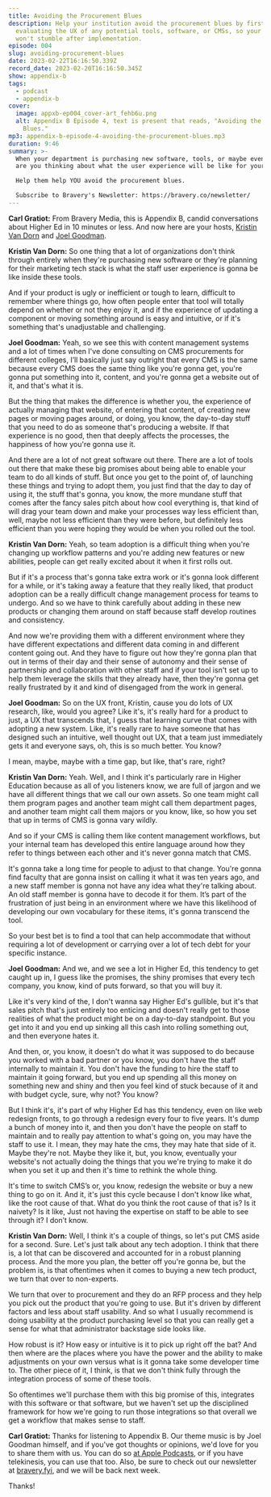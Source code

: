 ```yaml
---
title: Avoiding the Procurement Blues
description: Help your institution avoid the procurement blues by first
  evaluating the UX of any potential tools, software, or CMSs, so your staff
  won't stumble after implementation.
episode: 004
slug: avoiding-procurement-blues
date: 2023-02-22T16:16:50.339Z
record_date: 2023-02-20T16:16:50.345Z
show: appendix-b
tags:
  - podcast
  - appendix-b
cover:
  image: appxb-ep004_cover-art_fehb6u.png
  alt: Appendix B Episode 4, text is present that reads, "Avoiding the Procurement
    Blues."
mp3: appendix-b-episode-4-avoiding-the-procurement-blues.mp3
duration: 9:46
summary: >-
  When your department is purchasing new software, tools, or maybe even a CMS,
  are you thinking about what the user experience will be like for your staff?

  Help them help YOU avoid the procurement blues.

  Subscribe to Bravery's Newsletter: https://bravery.co/newsletter/
---
```

**Carl Gratiot:** From Bravery Media, this is Appendix B, candid conversations about Higher Ed in 10 minutes or less. And now here are your hosts, [Kristin Van Dorn](https://www.linkedin.com/in/kristinvandorn/) and [Joel Goodman](https://www.linkedin.com/in/joelgoodman/). 

**Kristin Van Dorn:** So one thing that a lot of organizations don't think through entirely when they're purchasing new software or they're planning for their marketing tech stack is what the staff user experience is gonna be like inside these tools.

And if your product is ugly or inefficient or tough to learn, difficult to remember where things go, how often people enter that tool will totally depend on whether or not they enjoy it, and if the experience of updating a component or moving something around is easy and intuitive, or if it's something that's unadjustable and challenging.

**Joel Goodman:** Yeah, so we see this with content management systems and a lot of times when I've done consulting on CMS procurements for different colleges, I’ll basically just say outright that every CMS is the same because every CMS does the same thing like you're gonna get, you're gonna put something into it, content, and you're gonna get a website out of it, and that's what it is.

But the thing that makes the difference is whether you, the experience of actually managing that website, of entering that content, of creating new pages or moving pages around, or doing, you know, the day-to-day stuff that you need to do as someone that's producing a website. If that experience is no good, then that deeply affects the processes, the happiness of how you're gonna use it.

And there are a lot of not great software out there. There are a lot of tools out there that make these big promises about being able to enable your team to do all kinds of stuff. But once you get to the point of, of launching these things and trying to adopt them, you just find that the day to day of using it, the stuff that's gonna, you know, the more mundane stuff that comes after the fancy sales pitch about how cool everything is, that kind of will drag your team down and make your processes way less efficient than, well, maybe not less efficient than they were before, but definitely less efficient than you were hoping they would be when you rolled out the tool.

**Kristin Van Dorn:** Yeah, so team adoption is a difficult thing when you're changing up workflow patterns and you're adding new features or new abilities, people can get really excited about it when it first rolls out.

But if it's a process that's gonna take extra work or it's gonna look different for a while, or it's taking away a feature that they really liked, that product adoption can be a really difficult change management process for teams to undergo. And so we have to think carefully about adding in these new products or changing them around on staff because staff develop routines and consistency.

And now we're providing them with a different environment where they have different expectations and different data coming in and different content going out. And they have to figure out how they're gonna plan that out in terms of their day and their sense of autonomy and their sense of partnership and collaboration with other staff and if your tool isn't set up to help them leverage the skills that they already have, then they're gonna get really frustrated by it and kind of disengaged from the work in general.

**Joel Goodman:** So on the UX front, Kristin, cause you do lots of UX research, like, would you agree? Like it's, it's really hard for a product to just, a UX that transcends that, I guess that learning curve that comes with adopting a new system. Like, it's really rare to have someone that has designed such an intuitive, well thought out UX, that a team just immediately gets it and everyone says, oh, this is so much better. You know?

I mean, maybe, maybe with a time gap, but like, that's rare, right? 

**Kristin Van Dorn:** Yeah. Well, and I think it's particularly rare in Higher Education because as all of you listeners know, we are full of jargon and we have all different things that we call our own assets. So one team might call them program pages and another team might call them department pages, and another team might call them majors or you know, like, so how you set that up in terms of CMS is gonna vary wildly. 

And so if your CMS is calling them like content management workflows, but your internal team has developed this entire language around how they refer to things between each other and it's never gonna match that CMS.

It's gonna take a long time for people to adjust to that change. You're gonna find faculty that are gonna insist on calling it what it was ten years ago, and a new staff member is gonna not have any idea what they're talking about. An old staff member is gonna have to decode it for them. It’s part of the frustration of just being in an environment where we have this likelihood of developing our own vocabulary for these items, it's gonna transcend the tool.

So your best bet is to find a tool that can help accommodate that without requiring a lot of development or carrying over a lot of tech debt for your specific instance.

**Joel Goodman:** And we, and we see a lot in Higher Ed, this tendency to get caught up in, I guess like the promises, the shiny promises that every tech company, you know, kind of puts forward, so that you will buy it.

Like it's very kind of the, I don't wanna say Higher Ed's gullible, but it's that sales pitch that's just entirely too enticing and doesn't really get to those realities of what the product might be on a day-to-day standpoint. But you get into it and you end up sinking all this cash into rolling something out, and then everyone hates it.

And then, or, you know, it doesn't do what it was supposed to do because you worked with a bad partner or you know, you don't have the staff internally to maintain it. You don't have the funding to hire the staff to maintain it going forward, but you end up spending all this money on something new and shiny and then you feel kind of stuck because of it and with budget cycle, sure, why not? You know? 

But I think it's, it's part of why Higher Ed has this tendency, even on like web redesign fronts, to go through a redesign every four to five years. It's dump a bunch of money into it, and then you don't have the people on staff to maintain and to really pay attention to what's going on, you may have the staff to use it. I mean, they may hate the cms, they may hate that side of it. Maybe they're not. Maybe they like it, but, you know, eventually your website's not actually doing the things that you we're trying to make it do when you set it up and then it's time to rethink the whole thing.

It's time to switch CMS’s or, you know, redesign the website or buy a new thing to go on it. And it, it's just this cycle because I don't know like what, like the root cause of that. What do you think the root cause of that is? Is it naivety? Is it like, Just not having the expertise on staff to be able to see through it? I don’t know.

**Kristin Van Dorn:** Well, I think it's a couple of things, so let's put CMS aside for a second. Sure. Let's just talk about any tech adoption. I think that there is, a lot that can be discovered and accounted for in a robust planning process. And the more you plan, the better off you're gonna be, but the problem is, is that oftentimes when it comes to buying a new tech product, we turn that over to non-experts.

We turn that over to procurement and they do an RFP process and they help you pick out the product that you're going to use. But it's driven by different factors and less about staff usability. And so what I usually recommend is doing usability at the product purchasing level so that you can really get a sense for what that administrator backstage side looks like.

How robust is it? How easy or intuitive is it to pick up right off the bat? And then where are the places where you have the power and the ability to make adjustments on your own versus what is it gonna take some developer time to. The other piece of it, I think, is that we don't think fully through the integration process of some of these tools.

So oftentimes we'll purchase them with this big promise of this, integrates with this software or that software, but we haven't set up the disciplined framework for how we're going to run those integrations so that overall we get a workflow that makes sense to staff.

**Carl Gratiot:** Thanks for listening to Appendix B. Our theme music is by Joel Goodman himself, and if you've got thoughts or opinions, we'd love for you to share them with us. You can do so [at Apple Podcasts](https://podcasts.apple.com/us/podcast/appendix-b/id1672064420), or if you have telekinesis, you can use that too. Also, be sure to check out our newsletter at [bravery.fyi](https://bravery.co/newsletter/), and we will be back next week.

Thanks!